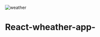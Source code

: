 ![weather](https://user-images.githubusercontent.com/78134745/126066337-dc827e9a-ce32-4bf4-8adb-b5171f6f26ee.gif)
# React-wheather-app-
 
